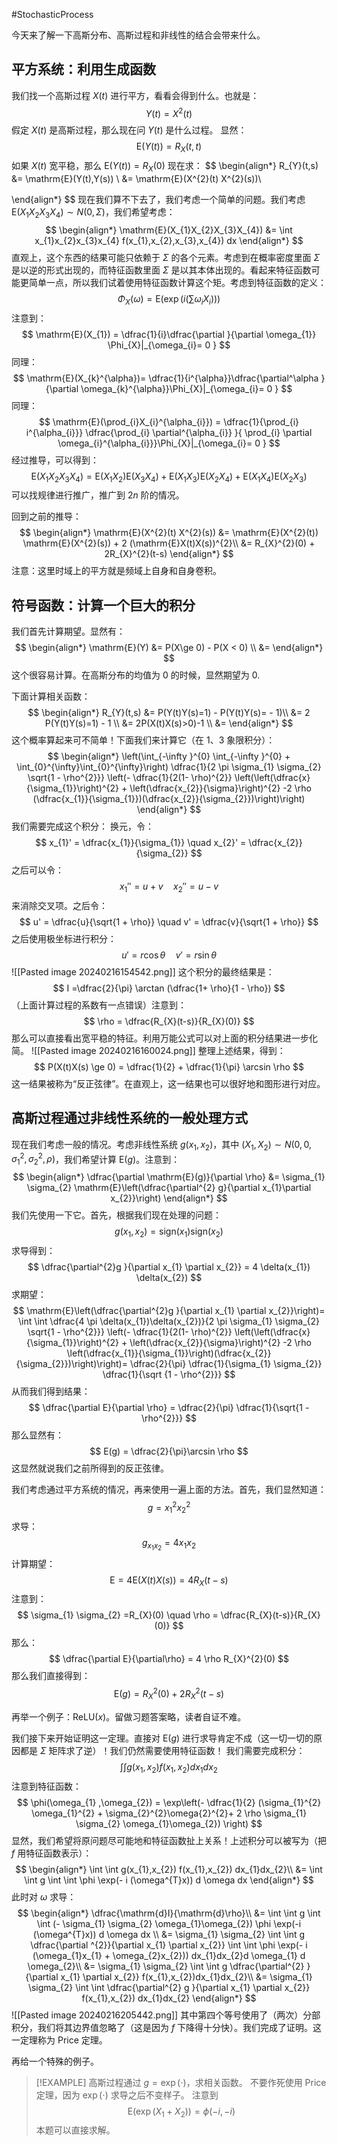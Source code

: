 #StochasticProcess 

今天来了解一下高斯分布、高斯过程和非线性的结合会带来什么。

## 平方系统：利用生成函数
我们找一个高斯过程 $X(t)$ 进行平方，看看会得到什么。也就是：
$$
Y(t) = X^{2}(t)
$$
假定 $X(t)$ 是高斯过程，那么现在问 $Y(t)$ 是什么过程。
显然：
$$
\mathrm{E}(Y(t)) = R_{X}(t,t) 
$$
如果 $X(t)$ 宽平稳，那么 $\mathrm{E}(Y (t)) = R_{X}(0)$
现在求：
$$
\begin{align*}
R_{Y}(t,s) &=  \mathrm{E}(Y(t),Y(s)) \\
&= \mathrm{E}(X^{2}(t) X^{2}(s))\\

\end{align*}
$$
现在我们算不下去了，我们考虑一个简单的问题。我们考虑 $\mathrm{E}(X_{1}X_{2}X_{3}X_{4}) \sim N(0,\Sigma)$，我们希望考虑：
$$
\begin{align*}
\mathrm{E}(X_{1}X_{2}X_{3}X_{4}) &= \int x_{1}x_{2}x_{3}x_{4} f(x_{1},x_{2},x_{3},x_{4}) dx
\end{align*}
$$
直观上，这个东西的结果可能只依赖于 $\Sigma$ 的各个元素。考虑到在概率密度里面 $\Sigma$ 是以逆的形式出现的，而特征函数里面 $\Sigma$ 是以其本体出现的。看起来特征函数可能更简单一点，所以我们试着使用特征函数计算这个矩。考虑到特征函数的定义：
$$
\Phi_{X}(\omega) = \mathrm{E}(\exp(i(\sum \omega_{i}X_{i})))
$$
注意到：
$$
\mathrm{E}(X_{1}) = \dfrac{1}{i}\dfrac{\partial }{\partial \omega_{1}} \Phi_{X}|_{\omega_{i}= 0 }
$$
同理：
$$
\mathrm{E}(X_{k}^{\alpha})= \dfrac{1}{i^{\alpha}}\dfrac{\partial^\alpha }{\partial \omega_{k}^{\alpha}}\Phi_{X}|_{\omega_{i}= 0 }
$$
同理：
$$
\mathrm{E}(\prod_{i}X_{i}^{\alpha_{i}}) = \dfrac{1}{\prod_{i} i^{\alpha_{i}}} \dfrac{\prod_{i} \partial^{\alpha_{i}} }{ \prod_{i} \partial \omega_{i}^{\alpha_{i}}}\Phi_{X}|_{\omega_{i}= 0 }
$$
经过推导，可以得到：
$$
\mathrm{E}(X_{1}X_{2}X_{3}X_{4})= \mathrm{E}(X_{1}X_{2}) \mathrm{E}(X_{3} X_{4}) + \mathrm{E}(X_{1}X_{3}) \mathrm{E}(X_{2} X_{4}) + \mathrm{E}(X_{1}X_{4}) \mathrm{E}(X_{2} X_{3})
$$
可以找规律进行推广，推广到 $2n$ 阶的情况。

回到之前的推导：
$$
\begin{align*}
\mathrm{E}(X^{2}(t) X^{2}(s)) &=  \mathrm{E}(X^{2}(t)) \mathrm{E}(X^{2}(s)) + 2 (\mathrm{E}X(t)X(s))^{2}\\
&=  R_{X}^{2}(0) + 2R_{X}^{2}(t-s)
\end{align*}
$$
注意：这里时域上的平方就是频域上自身和自身卷积。


## 符号函数：计算一个巨大的积分
我们首先计算期望。显然有：
$$
\begin{align*}
\mathrm{E}(Y)  &=  P(X\ge 0) - P(X < 0) \\
&= 
\end{align*}
$$
这个很容易计算。在高斯分布的均值为 $0$ 的时候，显然期望为 0.

下面计算相关函数：
$$
\begin{align*}
R_{Y}(t,s) &= P(Y(t)Y(s)=1) - P(Y(t)Y(s)= - 1)\\
&= 2 P(Y(t)Y(s)=1)  - 1 \\
&= 2P(X(t)X(s)>0)-1 \\
&= 
\end{align*}
$$
这个概率算起来可不简单！下面我们来计算它（在 1、3 象限积分）：
$$
\begin{align*}
\left(\int_{-\infty }^{0} \int_{-\infty }^{0} + \int_{0}^{\infty}\int_{0}^{\infty}\right)   \dfrac{1}{2 \pi \sigma_{1} \sigma_{2} \sqrt{1 - \rho^{2}}} \left(- \dfrac{1}{2(1- \rho)^{2}} \left(\left(\dfrac{x}{\sigma_{1}}\right)^{2} + \left(\dfrac{x_{2}}{\sigma}\right)^{2}  -2 \rho (\dfrac{x_{1}}{\sigma_{1}})(\dfrac{x_{2}}{\sigma_{2}})\right)\right)
\end{align*}
$$
我们需要完成这个积分：
换元，令：
$$
x_{1}' = \dfrac{x_{1}}{\sigma_{1}} \quad x_{2}' = \dfrac{x_{2}}{\sigma_{2}}
$$
之后可以令：
$$
x_{1}'' = u+v \quad x_{2}'' = u-v
$$
来消除交叉项。之后令：
$$
u' = \dfrac{u}{\sqrt{1 + \rho}} \quad v' = \dfrac{v}{\sqrt{1 + \rho}}
$$
之后使用极坐标进行积分：
$$
u' = r  \cos  \theta  \quad v' = r \sin \theta
$$
![[Pasted image 20240216154542.png]]
这个积分的最终结果是：
$$
I =\dfrac{2}{\pi} \arctan (\dfrac{1+ \rho}{1 - \rho})
$$
（上面计算过程的系数有一点错误）注意到：
$$
\rho = \dfrac{R_{X}(t-s)}{R_{X}(0)}
$$
那么可以直接看出宽平稳的特征。利用万能公式可以对上面的积分结果进一步化简。
![[Pasted image 20240216160024.png]]
整理上述结果，得到：
$$
P(X(t)X(s) \ge 0) = \dfrac{1}{2} + \dfrac{1}{\pi}  \arcsin \rho  
$$
这一结果被称为“反正弦律”。在直观上，这一结果也可以很好地和图形进行对应。

## 高斯过程通过非线性系统的一般处理方式
现在我们考虑一般的情况。考虑非线性系统 $g(x_{1},x_{2})$，其中 $(X_{1}, X_{2}) \sim N(0,0,\sigma_{1}^{2} , \sigma_{2}^{2},\rho)$，我们希望计算 $\mathrm{E}(g)$。注意到：
$$
\begin{align*}
\dfrac{\partial \mathrm{E}(g)}{\partial \rho} &=  \sigma_{1} \sigma_{2} \mathrm{E}\left(\dfrac{\partial^{2} g}{\partial x_{1}\partial x_{2}}\right)
\end{align*}
$$
我们先使用一下它。首先，根据我们现在处理的问题：
$$
g(x_{1},x_{2}) = \mathrm{sign}(x_{1}) \mathrm{sign}(x_{2})
$$
求导得到：
$$
\dfrac{\partial^{2}g }{\partial x_{1} \partial x_{2}} = 4 \delta(x_{1}) \delta(x_{2})
$$
求期望：
$$
\mathrm{E}\left(\dfrac{\partial^{2}g }{\partial x_{1} \partial x_{2}}\right)=  \int \int \dfrac{4 \pi \delta(x_{1})\delta(x_{2})}{2 \pi \sigma_{1} \sigma_{2} \sqrt{1 - \rho^{2}}} \left(- \dfrac{1}{2(1- \rho)^{2}} \left(\left(\dfrac{x}{\sigma_{1}}\right)^{2} + \left(\dfrac{x_{2}}{\sigma}\right)^{2}  -2 \rho \left(\dfrac{x_{1}}{\sigma_{1}}\right)(\dfrac{x_{2}}{\sigma_{2}})\right)\right)= \dfrac{2}{\pi} \dfrac{1}{\sigma_{1} \sigma_{2}} \dfrac{1}{\sqrt {1 - \rho^{2}}}
$$
从而我们得到结果：
$$
\dfrac{\partial E}{\partial \rho} = \dfrac{2}{\pi} \dfrac{1}{\sqrt{1 - \rho^{2}}}
$$
那么显然有：
$$
E(g) = \dfrac{2}{\pi}\arcsin \rho
$$
这显然就说我们之前所得到的反正弦律。

我们考虑通过平方系统的情况，再来使用一遍上面的方法。首先，我们显然知道：
$$
g = x_{1}^{2}x_{2}^{2}
$$
求导：
$$
g_{x_{1}x_{2}} = 4x_{1}x_{2}
$$
计算期望：
$$
\mathrm{E}= 4\mathrm{E}(X(t) X(s)) = 4 R_{X}(t-s)
$$
注意到：
$$
\sigma_{1} \sigma_{2} =R_{X}(0) \quad  \rho = \dfrac{R_{X}(t-s)}{R_{X}(0)}
$$
那么：
$$
\dfrac{\partial E}{\partial\rho} = 4 \rho R_{X}^{2}(0)
$$
那么我们直接得到：
$$
\mathrm{E}(g) = R_{X}^{2}(0) + 2 R_{X}^{2}(t-s)
$$

再举一个例子：$\mathrm{ReLU}(x)$。留做习题答案略，读者自证不难。

我们接下来开始证明这一定理。直接对 $\mathrm{E}(g)$ 进行求导肯定不成（这一切一切的原因都是 $\Sigma$ 矩阵求了逆）！我们仍然需要使用特征函数！
我们需要完成积分：
$$
\int  \int g(x_{1},x_{2}) f(x_{1},x_{2}) dx_{1}dx_{2}
$$
注意到特征函数：
$$
\phi(\omega_{1} ,\omega_{2}) = \exp\left(- \dfrac{1}{2} (\sigma_{1}^{2} \omega_{1}^{2} + \sigma_{2}^{2}\omega{2}^{2}+ 2 \rho  \sigma_{1} \sigma_{2} \omega_{1}\omega_{2}) \right)  
$$
显然，我们希望将原问题尽可能地和特征函数扯上关系！上述积分可以被写为（把 $f$ 用特征函数表示）：
$$
\begin{align*}
\int  \int g(x_{1},x_{2}) f(x_{1},x_{2}) dx_{1}dx_{2}\\
&= \int \int g  \int \int  \phi \exp(- i (\omega^{T}x)) d \omega   dx
\end{align*}
$$
此时对 $\omega$ 求导：
$$
\begin{align*}
\dfrac{\mathrm{d}I}{\mathrm{d}\rho}\\
&= \int \int g \int \int (- \sigma_{1} \sigma_{2} \omega_{1}\omega_{2}) \phi \exp(-i (\omega^{T}x)) d \omega dx \\
&= \sigma_{1} \sigma_{2} \int \int g \dfrac{\partial ^{2}}{\partial x_{1} \partial x_{2}}  \int \int \phi \exp(- i (\omega_{1}x_{1} + \omega_{2}x_{2})) dx_{1}dx_{2}d \omega_{1} d \omega_{2}\\
&= \sigma_{1} \sigma_{2} \int \int g \dfrac{\partial^{2}  }{\partial x_{1} \partial x_{2}} f(x_{1},x_{2})dx_{1}dx_{2}\\
&= \sigma_{1} \sigma_{2} \int \int \dfrac{\partial^{2} g }{\partial x_{1} \partial x_{2}}  f(x_{1},x_{2}) dx_{1}dx_{2}
\end{align*}
$$
![[Pasted image 20240216205442.png]]
其中第四个等号使用了（两次）分部积分，我们将其边界值忽略了（这是因为 $f$ 下降得十分快）。我们完成了证明。这一定理称为 Price 定理。

再给一个特殊的例子。
>[!EXAMPLE] 高斯过程通过 $g = \exp(\cdot)$，求相关函数。
>不要作死使用 Price 定理，因为 $\exp(\cdot)$ 求导之后不变样子。
>注意到 $$\mathrm{E}(\exp(X_{1} + X_{2})) = \phi(-i,-i)$$
>本题可以直接求解。






